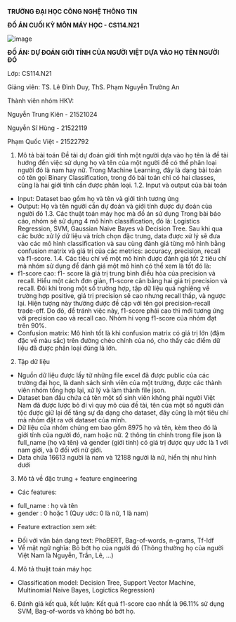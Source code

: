 **TRƯỜNG ĐẠI HỌC CÔNG NGHỆ THÔNG TIN**

**ĐỒ ÁN CUỐI KỲ MÔN MÁY HỌC - CS114.N21**

![image](![image](https://github.com/kiendoo4/final-project/assets/95215777/a6eef002-9120-4691-aca0-29967f317efe)
)


**ĐỒ ÁN: DỰ ĐOÁN GIỚI TÍNH CỦA NGƯỜI VIỆT DỰA VÀO HỌ TÊN NGƯỜI ĐÓ**

Lớp: CS114.N21

Giảng viên: TS. Lê Đình Duy, ThS. Phạm Nguyễn Trường An

Thành viên nhóm HKV:

Nguyễn Trung Kiên - 21521024

Nguyễn Sĩ Hùng - 21522119

Phạm Quốc Việt - 21522792

1. Mô tả bài toán
Đề tài dự đoán giới tính một người dựa vào họ tên là đề tài hướng đến việc sử dụng họ và tên của một người để có thể phân loại người đó là nam hay nữ. Trong Machine Learning, đây là dạng bài toán có tên gọi Binary Classification, trong đó bài toán chỉ có hai classes, cũng là hai giới tính cần được phân loại.
1.2. Input và output của bài toán
- Input: Dataset bao gồm họ và tên và giới tính tương ứng
- Output: Họ và tên người cần dự đoán và giới tính được dự đoán của người đó
1.3. Các thuật toán máy học mà đồ án sử dụng
Trong bài báo cáo, nhóm sẽ sử dụng 4 mô hình classification, đó là: Logistics Regression, SVM, Gaussian Naive Bayes và Decision Tree. Sau khi qua các bước xử lý dữ liệu và trích chọn đặc trưng, data được xử lý sẽ đưa vào các mô hình classification và sau cùng đánh giá từng mô hình bằng confusion matrix và giá trị của các metrics: accuracy, precision, recall và f1-score.
1.4. Các tiêu chí về một mô hình được đánh giá tốt
2 tiêu chí mà nhóm sử dụng để đánh giá một mô hình có thể xem là tốt đó là:
- f1-score cao: f1- score là giá trị trung bình điều hòa của precision và recall. Hiểu một cách đơn giản, f1-score cân bằng hai giá trị precision và recall. Đôi khi trong một số trường hợp, tập dữ liệu quá nghiêng về trường hợp positive, giá trị precision sẽ cao nhưng recall thấp, và ngược lại. Hiện tượng này thường được đề cập với tên gọi precision-recall trade-off. Do đó, để tránh việc này, f1-score phải cao thì mới tương ứng với precision cao và recall cao. Nhóm hi vọng f1-score của nhóm đạt trên 90%.
- Confusion matrix: Mô hình tốt là khi confusion matrix có giá trị lớn (đậm đặc về màu sắc) trên đường chéo chính của nó, cho thấy các điểm dữ liệu đã được phân loại đúng là lớn.  

2. Tập dữ liệu
- Nguồn dữ liệu được lấy từ những file excel đã được public của các trường đại học, là danh sách sinh viên của một trường, được các thành viên nhóm tổng hợp lại, xử lý và làm thành file json.
- Dataset ban đầu chứa cả tên một số sinh viên không phải người Việt Nam đã được lược bỏ đi vì quy mô của đề tài, tên của một số người dân tộc được giữ lại để tăng sự đa dạng cho dataset, đây cũng là một tiêu chí mà nhóm đặt ra với dataset của mình.
- Dữ liệu của nhóm chúng em bao gồm 8975 họ và tên, kèm theo đó là giới tính của người đó, nam hoặc nữ. 2 thông tin chính trong file json là full_name (họ và tên) và gender (giới tính) có giá trị được quy ước là 1 với nam giới, và 0 đối với nữ giới.
- Data chứa 16613 người là nam và 12188 người là nữ, hiển thị như hình dưới
3. Mô tả về đặc trưng + feature engineering
- Các features:
+ full_name : họ và tên
+ gender : 0 hoặc 1 (Quy ước: 0 là nữ, 1 là nam)
- Feature extraction xem xét:
+ Đối với văn bản dạng text: PhoBERT, Bag-of-words, n-grams, Tf-Idf
+ Về mặt ngữ nghĩa: Bỏ bớt họ của người đó (Thông thường họ của người Việt Nam là Nguyễn, Trần, Lê, ...)
4. Mô tả thuật toán máy học
+ Classification model: Decision Tree, Support Vector Machine, Multinomial Naive Bayes, Logictics Regression)
6. Đánh giá kết quả, kết luận: Kết quả f1-score cao nhất là 96.11% sử dụng SVM, Bag-of-words và không bỏ bớt họ.
